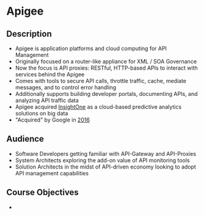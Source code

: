 # Apigee

## Description

* Apigee is application platforms and cloud computing for API Management
* Originally focused on a router-like appliance for XML / SOA Governance
* Now the focus is API proxies: RESTful, HTTP-based APIs to interact with services behind the Apigee
* Comes with tools to secure API calls, throttle traffic, cache, mediate messages, and to control error handling
* Additionally supports building developer portals, documenting APIs, and analyzing API traffic data  
* Apigee acquired [InsightOne](https://www.crunchbase.com/organization/insightsone#section-overview) as a cloud-based predictive analytics solutions on big data
* "Acquired" by Google in [2016](https://apigee.com/about/apigee-has-joined-google)

## Audience

* Software Developers getting familiar with API-Gateway and API-Proxies
* System Architects exploring the add-on value of API monitoring tools 
* Solution Architects in the midst of API-driven economy looking to adopt API management capabilities

## Course Objectives

* 